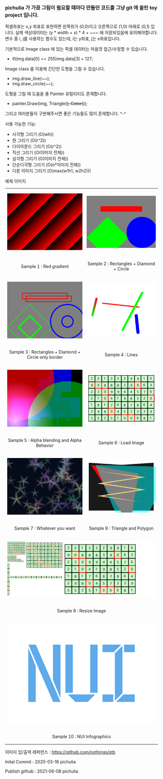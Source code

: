 <h3> pichulia 가 가끔 그림이 필요할 때마다 만들던 코드를 그냥 git 에 올린 toy project 입니다. </h3>

픽셀좌표는 x,y 좌표로 표현하면 왼쪽위가 (0,0)이고 오른쪽으로 (1,0) 아래로 (0,1) 입니다.
실제 색상데이터는 (y * width + x) * 4 + ~~~ 에 저장되있음에 유의해야합니다.
변수 중 i, j를 사용하는 함수도 있는데, i는 y좌표, j는 x좌표입니다.

기본적으로 Image class 에 있는 픽셀 데이터는 마음껏 접근/수정할 수 있습니다.

 - if(img.data[0] == 255)img.data[3] = 127; 

Image class 를 이용해 간단한 도형을 그릴 수 있습니다.

 - img.draw_line(~~);
 - img.draw_circle(~~);

도형을 그릴 때 도움을 줄 Painter 유틸리티도 존재합니다.

 - painter.Draw(img, Triangle(~~), Color(~~));

그리고 여러분들이 구현해주시면 좋은 기능들도 많이 존재합니다. ^-^


사용 가능한 기능:

* 사각형 그리기 (O(wh))
* 원 그리기 (O(r^2))
* 다이아몬드 그리기 (O(r^2))
* 직선 그리기 (O(이미지 전체))
* 삼각형 그리기 (O(이미지 전체))
* 단순다각형 그리기 (O(n*이미지 전체))
* 다른 이미지 그리기 (O(max(w1h1, w2h2)))

예제 이미지

<table>
  <tr><td><p align="center"><img src="./sampleImages/sample1.png" alt="sample1"/></p></td><td><p align="center"><img src="./sampleImages/sample2.png" alt="sample2"/></p></td></tr>
  <tr><td><p align="center">Sample 1 : Red gradient                              </p></td><td><p align="center">Sample 2 : Rectangles + Diamond + Circle             </p></td></tr>
  <tr><td><p align="center"><img src="./sampleImages/sample3.png" alt="sample3"/></p></td><td><p align="center"><img src="./sampleImages/sample4.png" alt="sample4"/></p></td></tr>
  <tr><td><p align="center">Sample 3 : Rectangles + Diamond + Circle only border </p></td><td><p align="center">Sample 4 : Lines                                     </p></td></tr>
  <tr><td><p align="center"><img src="./sampleImages/sample5.png" alt="sample5"/></p></td><td><p align="center"><img src="./sampleImages/sample6.png" alt="sample6"/></p></td></tr>
  <tr><td><p align="center">Sample 5 : Alpha blending and Alpha Behavior         </p></td><td><p align="center">Sample 6 : Load Image                                </p></td></tr>
  <tr><td><p align="center"><img src="./sampleImages/sample7.png" alt="sample7"/></p></td><td><p align="center"><img src="./sampleImages/sample9.png" alt="sample9"/></p></td></tr>
  <tr><td><p align="center">Sample 7 : Whatever you want                         </p></td><td><p align="center">Sample 9 : Triangle and Polygon                      </p></td></tr>
  <tr><td colspan=2><p align="center"><img src="./sampleImages/sample8.png" alt="sample8"/>                                                                          </p></td></tr>
  <tr><td colspan=2><p align="center">Sample 8 : Resize Image                                                                                                        </p></td></tr>
  <tr><td colspan=2><p align="center"><img src="./sampleImages/sample10.png" alt="sample10"/>                                                                        </p></td></tr>
  <tr><td colspan=2><p align="center">Sample 10 : NUI Infographics                                                                                                   </p></td></tr>
</table>


이미지 입/출력 레퍼런스 : https://github.com/nothings/stb

Inital Commit : 2020-03-16 pichulia

Publish github : 2021-06-08 pichulia
